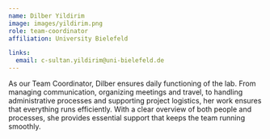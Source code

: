 ```yaml
---
name: Dilber Yildirim
image: images/yildirim.png
role: team-coordinator
affiliation: University Bielefeld

links:
  email: c-sultan.yildirim@uni-bielefeld.de
---
```


As our Team Coordinator, Dilber ensures daily functioning of the lab. From managing communication, organizing meetings and travel, to handling administrative processes and supporting project logistics, her work ensures that everything runs efficiently. With a clear overview of both people and processes, she provides essential support that keeps the team running smoothly.
